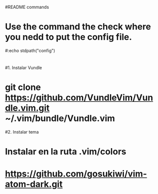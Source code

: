 #README 
commands
# Use the command the check where you nedd to put the config file.
#:echo stdpath("config")

#
#1. Instalar Vundle 
#   	git clone https://github.com/VundleVim/Vundle.vim.git ~/.vim/bundle/Vundle.vim
#2. Instalar tema
#	Instalar en la ruta .vim/colors
#	https://github.com/gosukiwi/vim-atom-dark.git
